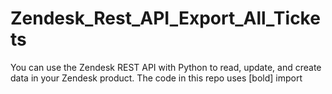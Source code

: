 # Zendesk_Rest_API_Export_All_Tickets
You can use the Zendesk REST API with Python to read, update, and create data in your Zendesk product. 
The code in this repo uses [bold] import 
